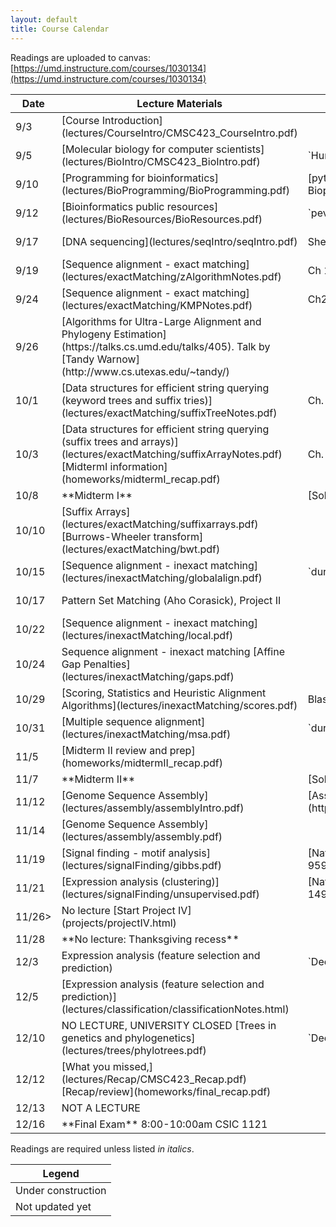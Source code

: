```yaml
---
layout: default
title: Course Calendar
---
```


Readings are uploaded to canvas: [https://umd.instructure.com/courses/1030134](https://umd.instructure.com/courses/1030134)

<table class="table">
<colgroup>
<thead>
<tr><th>Date<th>Lecture Materials<th>Readings<th>Work Due
<tbody>
<tr><td>9/3<td>[Course Introduction](lectures/CourseIntro/CMSC423_CourseIntro.pdf)<td><td>
<tr><td>9/5<td>[Molecular biology for computer scientists](lectures/BioIntro/CMSC423_BioIntro.pdf)<td>`Hunter:BiologyForCS.pdf`<td>HW1 Reading activity (in class)
<tr><td>9/10<td>[Programming for bioinformatics](lectures/BioProgramming/BioProgramming.pdf)<td>[python tutorial](http://www.umiacs.umd.edu/~hal/courses/2011F_ML/p0/), [Ch1-2 Biopython tutorial](http://biopython.org/DIST/docs/tutorial/Tutorial.html)<td>
<tr><td>9/12<td>[Bioinformatics public resources](lectures/BioResources/BioResources.pdf)<td>`pevsnerBioinf_Ch2.pdf`<td>
<tr><td>9/17<td>[DNA sequencing](lectures/seqIntro/seqIntro.pdf)<td>Shendure review `nextgeneration.pdf`<td>[HW2: ScavengerHunt](lectures/BioResources/BioResources.pdf)
<tr><td>9/19<td>[Sequence alignment - exact matching](lectures/exactMatching/zAlgorithmNotes.pdf)<td>Ch 1 Gusfield book `algorithms-on-strings-trees-and-sequences.pdf`<td>[HW3](homeworks/hw03.pdf), [solution](homeworks/hw03_ans.pdf)
<tr><td>9/24<td>[Sequence alignment - exact matching](lectures/exactMatching/KMPNotes.pdf)<td>Ch2 Gusfield<td>HW4 done in class
<tr><td>9/26<td>[Algorithms for Ultra-Large Alignment and Phylogeny Estimation](https://talks.cs.umd.edu/talks/405). Talk by [Tandy Warnow](http://www.cs.utexas.edu/~tandy/)<td><td>Project I
<tr><td>10/1<td>[Data structures for efficient string querying (keyword trees and suffix tries)](lectures/exactMatching/suffixTreeNotes.pdf)<td>Ch. 5-6, Sec 7.14 Gusfield<td>
<tr><td>10/3<td>[Data structures for efficient string querying (suffix trees and arrays)](lectures/exactMatching/suffixArrayNotes.pdf)<br>
[MidtermI information](homeworks/midtermI_recap.pdf)<td>Ch. 5-6, Sec 7.14 Gusfield<td>[HW05](homeworks/hw05.pdf) [solution](homeworks/hw05_ans.pdf)

<tr><td>10/8<td>**Midterm I**<td>[Solution](homeworks/mid1_ans.pdf)<td>

<tr><td>10/10<td>[Suffix Arrays](lectures/exactMatching/suffixarrays.pdf) [Burrows-Wheeler transform](lectures/exactMatching/bwt.pdf)<td><td>

<tr><td>10/15<td>[Sequence alignment - inexact matching](lectures/inexactMatching/globalalign.pdf)<td>`durbinBioSeq_Ch2.pdf`<td>
<tr><td>10/17<td>Pattern Set Matching (Aho Corasick), Project II<td><td>[HW06](homeworks/hw06.pdf) [solution](homeworks/hw06_ans.pdf)
<tr><td>10/22<td>[Sequence alignment - inexact matching](lectures/inexactMatching/local.pdf) <td><td>[Project II](projects/projectII.html)
<tr><td>10/24<td>Sequence alignment - inexact matching [Affine Gap Penalties](lectures/inexactMatching/gaps.pdf) <td><td>HW07(in class)
<tr><td>10/29<td>[Scoring, Statistics and Heuristic Alignment Algorithms](lectures/inexactMatching/scores.pdf)<td>Blast paper `blast.pdf`<td>
<!-- <tr class="tr-future"><td>10/24<td>Whole genome comparison with MUMmer<td>MUMmer paper `MUMmer.pdf`<td> -->

<tr><td>10/31<td>[Multiple sequence alignment](lectures/inexactMatching/msa.pdf)<td>`durbinBioSeq_Ch6.pdf`<td>
<tr><td>11/5<td>[Midterm II review and prep](homeworks/midtermII_recap.pdf)<td><td>[HW08](homeworks/HW08.pdf) [partial solution](homeworks/HW08_ans.pdf)<td>
<tr><td>11/7<td>**Midterm II**<td>[Solution](homeworks/mid2_ans.pdf)<td>

<!-- tr class="tr-future"><td>11/7<td>Signal finding - gene finding<td>durbin<td> -->
<tr><td>11/12<td>[Genome Sequence Assembly](lectures/assembly/assemblyIntro.pdf)<td>[Assembly Primer](http://www.cbcb.umd.edu/research/assembly_primer.shtml),`jonesBioAlgos_Ch8.pdf`<td>
<tr><td>11/14<td>[Genome Sequence Assembly](lectures/assembly/assembly.pdf)<td><td>[HW09](homeworks/HW09.pdf)

<tr><td>11/19<td>[Signal finding - motif analysis](lectures/signalFinding/gibbs.pdf)<td>[Nat. Biotech primer](http://www.nature.com/nbt/journal/v24/n8/full/nbt0806-959.html)<td>
<tr><td>11/21<td>[Expression analysis (clustering)](lectures/signalFinding/unsupervised.pdf)<td>[Nat. Biotech primer](http://www.nature.com/nbt/journal/v23/n12/full/nbt1205-1499.html)<td>[Project III](projects/projectIII.html)

<tr><td>11/26><td>No lecture [Start Project IV](projects/projectIV.html)<td><td>

<tr><td>11/28<td>**No lecture: Thanksgiving recess**<td><td>

<tr><td>12/3<td>Expression analysis (feature selection and prediction)<td>`DeonierEtal_Ch10.pdf`<td>
<!-- <tr class="tr-future"><td>11/26<td>Regulatory network analysis (network modules)<td><td> -->
<tr><td>12/5<td>[Expression analysis (feature selection and prediction)](lectures/classification/classificationNotes.html)<td><td>

<tr><td>12/10<td>NO LECTURE, UNIVERSITY CLOSED [Trees in genetics and phylogenetics](lectures/trees/phylotrees.pdf)<td>`DeonierEtal_Ch12.pdf`<td>
<!-- <tr class="tr-future"><td>12/10<td>Genetic population variation<td><td> -->
<tr><td>12/12<td>[What you missed,](lectures/Recap/CMSC423_Recap.pdf) [Recap/review](homeworks/final_recap.pdf)<td><td>[HW10](homeworks/HW10.pdf) [solution](homeworks/HW10_solution.pdf) 
<tr><td>12/13<td>NOT A LECTURE<td><td>[Project IV](projects/projectIV.html)
<tr><td>12/16<td>**Final Exam** 8:00-10:00am CSIC 1121<td><td>
</table>

Readings are required unless listed *in italics*.

<table class="table">
	<colgroup>
	<thead>
		<tr><th>Legend
	</thead>
	<tbody>
		<tr class="tr-present"><td>Under construction
		<tr class="tr-future"><td>Not updated yet
	</tbody>
</table>
